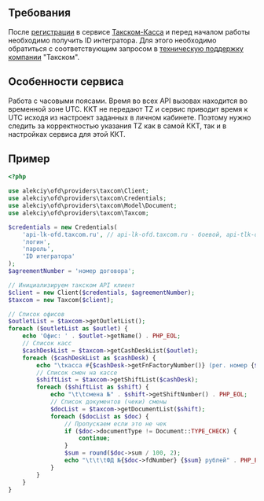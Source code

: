## Требования
После [регистрации](https://lk-ofd.taxcom.ru/#account/registration) в сервисе [Такском-Касса](https://lk-ofd.taxcom.ru/) и перед началом работы необходимо получить
ID интегратора. Для этого необходимо обратиться с соответствующим запросом в
[техническую поддержку компании](https://taxcom.ru/tekhpodderzhka/kontakty/) "Такском".

## Особенности сервиса
Работа с часовыми поясами. Время во всех API вызовах находится во временной зоне UTC. ККТ не передают TZ и сервис
приводит время к UTC исходя из настроект заданных в личном кабинете. Поэтому нужно следить за корректностью указания
TZ как в самой ККТ, так и в настройках сервиса для этой ККТ.

## Пример
```php
<?php

use alekciy\ofd\providers\taxcom\Client;
use alekciy\ofd\providers\taxcom\Credentials;
use alekciy\ofd\providers\taxcom\Model\Document;
use alekciy\ofd\providers\taxcom\Taxcom;

$credentials = new Credentials(
	'api-lk-ofd.taxcom.ru', // api-lk-ofd.taxcom.ru - боевой, api-tlk-ofd.taxcom.ru - тестовый
	'логин',
	'пароль',
	'ID итегратора'
);
$agreementNumber = 'номер договора';

// Инициализируем такском API клиент
$client = new Client($credentials, $agreementNumber);
$taxcom = new Taxcom($client);

// Список офисов
$outletList = $taxcom->getOutletList();
foreach ($outletList as $outlet) {
	echo 'Офис: ' . $outlet->getName() . PHP_EOL;
	// Список касс
	$cashDeskList = $taxcom->getCashDeskList($outlet);
	foreach ($cashDeskList as $cashDesk) {
		echo "\tкасса #{$cashDesk->getFnFactoryNumber()} (рег. номер {$cashDesk->getKktRegNumber()})" . PHP_EOL;
		// Список смен на кассе
		$shiftList = $taxcom->getShiftList($cashDesk);
		foreach ($shiftList as $shift) {
			echo "\t\tсмена №" . $shift->getShiftNumber() . PHP_EOL;
			// Список документов (чеки) смены
			$docList = $taxcom->getDocumentList($shift);
			foreach ($docList as $doc) {
				// Пропускаем если это не чек
				if ($doc->documentType != Document::TYPE_CHECK) {
					continue;
				}
				$sum = round($doc->sum / 100, 2);
				echo "\t\t\tФД №{$doc->fdNumber} {$sum} рублей" . PHP_EOL;
			}
		}
	}
}
```